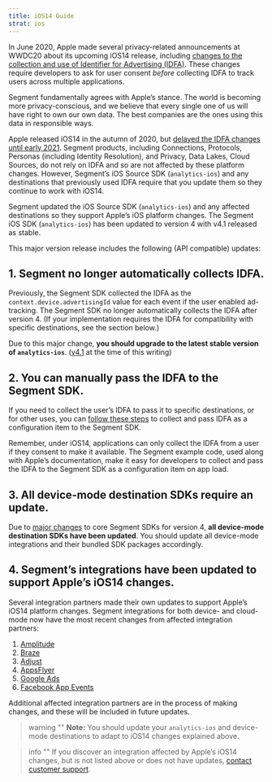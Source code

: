 ```yaml
---
title: iOS14 Guide
strat: ios
---
```


In June 2020, Apple made several privacy-related announcements at WWDC20 about its upcoming iOS14 release, including [changes to the collection and use of Identifier for Advertising (IDFA)](https://developer.apple.com/app-store/user-privacy-and-data-use/). These changes require developers to ask for user consent *before* collecting IDFA to track users across multiple applications.

Segment fundamentally agrees with Apple’s stance. The world is becoming more privacy-conscious, and we believe that every single one of us will have right to own our own data. The best companies are the ones using this data in responsible ways.

Apple released iOS14 in the autumn of 2020, but [delayed the IDFA changes until early 2021](https://developer.apple.com/news/?id=hx9s63c5&1599152522). Segment products, including Connections, Protocols, Personas (including Identity Resolution), and Privacy, Data Lakes, Cloud Sources, do not rely on IDFA and so are not affected by these platform changes. However, Segment’s iOS Source SDK (`analytics-ios`) and any destinations that previously used IDFA require that you update them so they continue to work with iOS14.

Segment updated the iOS Source SDK (`analytics-ios`) and any affected destinations so they support Apple’s iOS platform changes. The Segment iOS SDK (`analytics-ios`) has been updated to version 4 with v4.1 released as stable.

This major version release includes the following (API compatible) updates:


## 1. Segment no longer automatically collects IDFA.

Previously, the Segment SDK collected the IDFA as the `context.device.advertisingId` value for each event if the user enabled ad-tracking. The Segment SDK no longer automatically collects the IDFA after version 4. (If your implementation requires the IDFA for compatibility with specific destinations, see the section below.)

Due to this major change, **you should upgrade to the latest stable version of `analytics-ios`**. ([v4.1](https://github.com/segmentio/analytics-ios/blob/master/CHANGELOG.md) at the time of this writing)


## 2. You can manually pass the IDFA to the Segment SDK.

If you need to collect the user’s IDFA to pass it to specific destinations, or for other uses, you can [follow these steps](/docs/connections/sources/catalog/libraries/mobile/ios/#ad-tracking-and-idfa) to collect and pass IDFA as a configuration item to the Segment SDK.

Remember, under iOS14, applications can only collect the IDFA from a user if they consent to make it available. The Segment example code, used along with Apple’s documentation, make it easy for developers to collect and pass the IDFA to the Segment SDK as a configuration item on app load.


## 3. All device-mode destination SDKs require an update.

Due to [major changes](https://github.com/segmentio/analytics-ios/blob/master/CHANGELOG.md) to core Segment SDKs for version 4, **all device-mode destination SDKs have been updated**. You should update all device-mode integrations and their bundled SDK packages accordingly.


## 4. Segment’s integrations have been updated to support Apple’s iOS14 changes.

Several integration partners made their own updates to support Apple’s iOS14 platform changes. Segment integrations for both device- and cloud-mode now have the most recent changes from affected integration partners:

1. [Amplitude](/docsconnections/destinations/catalog/amplitude/#troubleshooting)
2. [Braze](/docsconnections/destinations/catalog/braze/#additional-device-mode-set-up-for-ios-14-support)
3. [Adjust](/docsconnections/destinations/catalog/adjust/#additional-device-mode-set-up-for-ios-14-support)
4. [AppsFlyer](/docsconnections/destinations/catalog/appsflyer/#additional-device-mode-set-up-for-ios-14-support)
5. [Google Ads](/docsconnections/destinations/catalog/google-ads-classic/#additional-ios-cloud-mode-setup-for-ios-14)
6. [Facebook App Events](/docsconnections/destinations/catalog/facebook-app-events/#additional-ios-cloud-mode-set-up-for-ios-14)

Additional affected integration partners are in the process of making changes, and these will be included in future updates.

> warning ""
> **Note:** You should update your `analytics-ios` and device-mode destinations to adapt to iOS14 changes explained above.


> info ""
> If you discover an integration affected by Apple’s iOS14 changes, but is not listed above or does not have updates, [contact customer support](https://segment.com/help/contact/).

